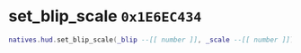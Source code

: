 # set_blip_scale `0x1E6EC434`

```lua
natives.hud.set_blip_scale(_blip --[[ number ]], _scale --[[ number ]])
```